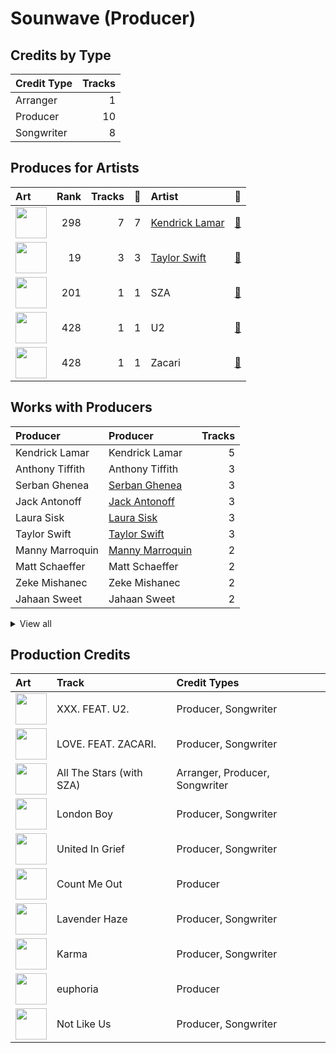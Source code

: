 # Sounwave (Producer)

## Credits by Type

| Credit Type | Tracks |
|:---|---:|
| Arranger | 1 |
| Producer | 10 |
| Songwriter | 8 |

## Produces for Artists

| Art | Rank | Tracks | 💚 | Artist | 🔗 |
|:---|---:|---:|---:|:---|:---|
| <img src="https://i.scdn.co/image/ab6761610000e5eb437b9e2a82505b3d93ff1022" alt="" width="50" /> | 298 | 7 | 7 | [Kendrick Lamar](../../artists/kendrick_lamar/overview.md) | [🔗](https://open.spotify.com/artist/2YZyLoL8N0Wb9xBt1NhZWg) |
| <img src="https://i.scdn.co/image/ab6761610000e5ebe672b5f553298dcdccb0e676" alt="" width="50" /> | 19 | 3 | 3 | [Taylor Swift](../../artists/taylor_swift/overview.md) | [🔗](https://open.spotify.com/artist/06HL4z0CvFAxyc27GXpf02) |
| <img src="https://i.scdn.co/image/ab6761610000e5eb0895066d172e1f51f520bc65" alt="" width="50" /> | 201 | 1 | 1 | SZA | [🔗](https://open.spotify.com/artist/7tYKF4w9nC0nq9CsPZTHyP) |
| <img src="https://i.scdn.co/image/ab6761610000e5eb76e8d4043d65d5b90dd620c6" alt="" width="50" /> | 428 | 1 | 1 | U2 | [🔗](https://open.spotify.com/artist/51Blml2LZPmy7TTiAg47vQ) |
| <img src="https://i.scdn.co/image/ab6761610000e5ebdb78fbd1c000f16792795648" alt="" width="50" /> | 428 | 1 | 1 | Zacari | [🔗](https://open.spotify.com/artist/3qBKjEOanahMxlRojwCzhI) |

## Works with Producers

| Producer | Producer | Tracks |
|:---|:---|---:|
| Kendrick Lamar | Kendrick Lamar | 5 |
| Anthony Tiffith | Anthony Tiffith | 3 |
| Serban Ghenea | [Serban Ghenea](../serban_ghenea/overview.md) | 3 |
| Jack Antonoff | [Jack Antonoff](../jack_antonoff/overview.md) | 3 |
| Laura Sisk | [Laura Sisk](../laura_sisk/overview.md) | 3 |
| Taylor Swift | [Taylor Swift](../taylor_swift/overview.md) | 3 |
| Manny Marroquin | [Manny Marroquin](../manny_marroquin/overview.md) | 2 |
| Matt Schaeffer | Matt Schaeffer | 2 |
| Zeke Mishanec | Zeke Mishanec | 2 |
| Jahaan Sweet | Jahaan Sweet | 2 |


<details>
<summary>View all</summary>

| Producer | Producer | Tracks |
|:---|:---|---:|
| Tim Maxey | Tim Maxey | 2 |
| OKLAMA | OKLAMA | 2 |
| Sam Dew | Sam Dew | 2 |
| Zoë Kravitz | Zoë Kravitz (Kravitz, Zoë) | 2 |
| DJ Dahi | DJ Dahi | 2 |
| J.LBS | J.LBS | 2 |
| Derek Ali | Derek Ali | 2 |
| Brendan Silas Perry | Brendan Silas Perry | 2 |
| Teddy Walton | Teddy Walton | 1 |
| The Edge | The Edge | 1 |
| Cautious Clay | Cautious Clay | 1 |
| Zacari Pacaldo | Zacari Pacaldo | 1 |
| Johnathan Turner | Johnathan Turner | 1 |
| James Hunt | James Hunt | 1 |
| Braxton Cook | Braxton Cook | 1 |
| Cyrus "Nois" Taghipour | Cyrus "Nois" Taghipour | 1 |
| Larry Mullen, Jr. | Larry Mullen, Jr. | 1 |
| Bono | Bono | 1 |
| Sam Ricci | Sam Ricci | 1 |
| Beach Noise | Beach Noise | 1 |
| Greg Kurstin | [Greg Kurstin](../greg_kurstin/overview.md) | 1 |
| Ray Charles Brown, Jr | Ray Charles Brown, Jr | 1 |
| Adam Clayton | Adam Clayton | 1 |
| Duval Timothy | Duval Timothy | 1 |
| Jake Kosich | Jake Kosich | 1 |
| Keanu Beats | Keanu Beats | 1 |
| Kyuro | Kyuro | 1 |
| Bēkon | Bēkon (Bēkon) | 1 |
| Ezinma | Ezinma | 1 |
| SZA | SZA | 1 |
| Mike WiLL Made-It | Mike WiLL Made-It | 1 |
| Cardo | Cardo | 1 |
| Mustard | Mustard | 1 |
| Yung Exclusive | Yung Exclusive | 1 |
| Ken Lewis | Ken Lewis | 1 |
| Johnny Kosich | Johnny Kosich | 1 |
| Sean Momberger | Sean Momberger | 1 |
| Al Shux | Al Shux | 1 |
| Johnny Juliano | Johnny Juliano | 1 |

</details>


## Production Credits

| Art | Track | Credit Types |
|:---|:---|:---|
| <img src="https://i.scdn.co/image/ab67616d0000b2738b52c6b9bc4e43d873869699" alt="" width="50" /> | XXX. FEAT. U2. | Producer, Songwriter |
| <img src="https://i.scdn.co/image/ab67616d0000b2738b52c6b9bc4e43d873869699" alt="" width="50" /> | LOVE. FEAT. ZACARI. | Producer, Songwriter |
| <img src="https://i.scdn.co/image/ab67616d0000b273c027ad28821777b00dcaa888" alt="" width="50" /> | All The Stars (with SZA) | Arranger, Producer, Songwriter |
| <img src="https://i.scdn.co/image/ab67616d0000b273e787cffec20aa2a396a61647" alt="" width="50" /> | London Boy | Producer, Songwriter |
| <img src="https://i.scdn.co/image/ab67616d0000b2732e02117d76426a08ac7c174f" alt="" width="50" /> | United In Grief | Producer, Songwriter |
| <img src="https://i.scdn.co/image/ab67616d0000b2732e02117d76426a08ac7c174f" alt="" width="50" /> | Count Me Out | Producer |
| <img src="https://i.scdn.co/image/ab67616d0000b273bb54dde68cd23e2a268ae0f5" alt="" width="50" /> | Lavender Haze | Producer, Songwriter |
| <img src="https://i.scdn.co/image/ab67616d0000b273bb54dde68cd23e2a268ae0f5" alt="" width="50" /> | Karma | Producer, Songwriter |
| <img src="https://i.scdn.co/image/ab67616d0000b2737587213b1be294ac4000f648" alt="" width="50" /> | euphoria | Producer |
| <img src="https://i.scdn.co/image/ab67616d0000b2731ea0c62b2339cbf493a999ad" alt="" width="50" /> | Not Like Us | Producer, Songwriter |